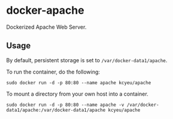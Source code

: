 # docker-apache

Dockerized Apache Web Server.

## Usage

By default, persistent storage is set to `/var/docker-data1/apache`.

To run the container, do the following:

```
sudo docker run -d -p 80:80 --name apache kcyeu/apache
```

To mount a directory from your own host into a container.

```
sudo docker run -d -p 80:80 --name apache -v /var/docker-data1/apache:/var/docker-data1/apache kcyeu/apache
```
